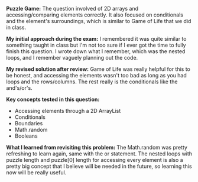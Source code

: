 **Puzzle Game:**
The question involved of 2D arrays and accessing/comparing elements correctly. It also focused on conditionals and the element's surroundings, which is similar to Game of Life that we did in class. 

**My initial approach during the exam:** 
I remembered it was quite similar to something taught in class but I'm not too sure if I ever got the time to fully finish this question. I wrote down what I remember, which was the nested loops, and I remember vaguely planning out the code. 

**My revised solution after review:** 
Game of Life was really helpful for this to be honest, and accessing the elements wasn't too bad as long as you had loops and the rows/columns. The rest really is the conditionals like the and's/or's. 

**Key concepts tested in this question:**

- Accessing elements through a 2D ArrayList
- Conditionals 
- Boundaries
- Math.random
- Booleans 
  
**What I learned from revisiting this problem:**
The Math.random was pretty refreshing to learn again, same with the or statement. The nested loops with puzzle length and puzzle[0] length for accessing every element is also a pretty big concept that I believe will be needed in the future, so learning this now will be really useful.
